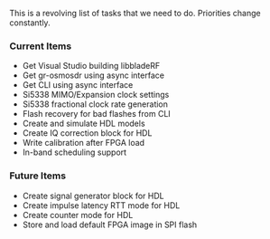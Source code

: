 This is a revolving list of tasks that we need to do.  Priorities change constantly.

### Current Items ###
- Get Visual Studio building libbladeRF
- Get gr-osmosdr using async interface
- Get CLI using async interface
- Si5338 MIMO/Expansion clock settings
- Si5338 fractional clock rate generation
- Flash recovery for bad flashes from CLI
- Create and simulate HDL models
- Create IQ correction block for HDL
- Write calibration after FPGA load
- In-band scheduling support

### Future Items ###
- Create signal generator block for HDL
- Create impulse latency RTT mode for HDL
- Create counter mode for HDL
- Store and load default FPGA image in SPI flash